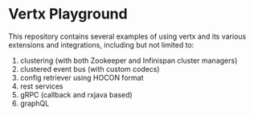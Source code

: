 Vertx Playground
================

This repository contains several examples of using vertx and its various extensions and integrations,
including but not limited to:

1) clustering (with both Zookeeper and Infinispan cluster managers)
2) clustered event bus (with custom codecs)
3) config retriever using HOCON format
4) rest services
5) gRPC (callback and rxjava based)
6) graphQL